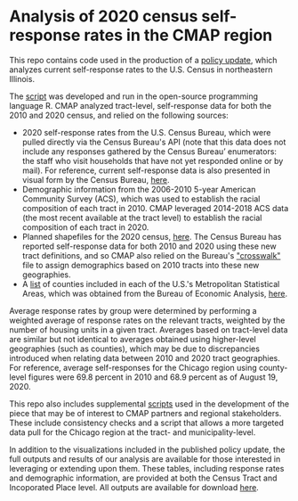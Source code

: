# Analysis of 2020 census self-response rates in the CMAP region

This repo contains code used in the production of a [policy update](https://www.cmap.illinois.gov/updates/all/-/asset_publisher/UIMfSLnFfMB6/content/illinois-at-risk-of-a-census-undercount-especially-in-communities-of-color), which analyzes current self-response rates to the U.S. Census in northeastern Illinois.

The [script](script.R) was developed and run in the open-source programming language R. CMAP analyzed tract-level, self-response data for both the 2010 and 2020 census, and relied on the following sources:
- 2020 self-response rates from the U.S. Census Bureau, which were pulled directly via the Census Bureau's API (note that this data does not include any responses gathered by the Census Bureau’ enumerators: the staff who visit households that have not yet responded online or by mail). For reference, current self-response data is also presented in visual form by the Census Bureau, [here](https://2020census.gov/en/response-rates.html).
- Demographic information from the 2006-2010 5-year American Community Survey (ACS), which was used to establish the racial composition of each tract in 2010. CMAP leveraged 2014-2018 ACS data (the most recent available at the tract level) to establish the racial composition of each tract in 2020.
- Planned shapefiles for the 2020 census, [here](https://data.world/uscensusbureau/2020-census-response-rates/workspace). The Census Bureau has reported self-response data for both 2010 and 2020 using these new tract definitions, and so CMAP also relied on the Bureau's ["crosswalk"](sources/rr_tract_rel.txt) file to assign demographics based on 2010 tracts into these new geographies.
- A [list](sources/County_MSA_Crosswalk.csv) of counties included in each of the U.S.'s Metropolitan Statistical Areas, which was obtained from the Bureau of Economic Analysis, [here](https://apps.bea.gov/regional/docs/msalist.cfm).

Average response rates by group were determined by performing a weighted average of response rates on the relevant tracts, weighted by the number of housing units in a given tract. Averages based on tract-level data are similar but not identical to averages obtained using higher-level geographies (such as counties), which may be due to discrepancies introduced when relating data between 2010 and 2020 tract geographies. For reference, average self-responses for the Chicago region using county-level figures were 69.8 percent in 2010 and 68.9 percent as of August 19, 2020. 

This repo also includes supplemental [scripts](supplemental_script.R) used in the development of the piece that may be of interest to CMAP partners and regional stakeholders. These include consistency checks and a script that allows a more targeted data pull for the Chicago region at the tract- and municipality-level.

In addition to the visualizations included in the published policy update, the full outputs and results of our analysis are available for those interested in leveraging or extending upon them. These tables, including response rates and demographic information, are provided at both the Census Tract and Incoporated Place level. All outputs are available for download [here](output).
